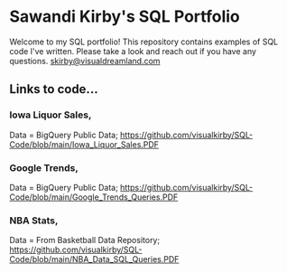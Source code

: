 # Sawandi Kirby's SQL Portfolio
Welcome to my SQL portfolio! This repository contains examples of SQL code I've written. 
Please take a look and reach out if you have any questions. skirby@visualdreamland.com
## Links to code... 

### Iowa Liquor Sales, 
Data = BigQuery Public Data;
https://github.com/visualkirby/SQL-Code/blob/main/Iowa_Liquor_Sales.PDF

### Google Trends, 
Data = BigQuery Public Data;
https://github.com/visualkirby/SQL-Code/blob/main/Google_Trends_Queries.PDF

### NBA Stats,
Data = From Basketball Data Repository;
https://github.com/visualkirby/SQL-Code/blob/main/NBA_Data_SQL_Queries.PDF

